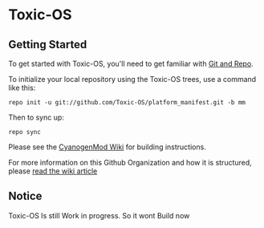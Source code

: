 Toxic-OS
===========

Getting Started
---------------

To get started with Toxic-OS, you'll need to get
familiar with [Git and Repo](http://source.android.com/source/using-repo.html).

To initialize your local repository using the Toxic-OS trees, use a command like this:

    repo init -u git://github.com/Toxic-OS/platform_manifest.git -b mm

Then to sync up:

    repo sync

Please see the [CyanogenMod Wiki](http://wiki.cyanogenmod.org/) for building instructions.

For more information on this Github Organization and how it is structured, 
please [read the wiki article](http://wiki.cyanogenmod.org/w/Github_Organization)

Notice
--------
Toxic-OS Is still Work in progress. So it wont Build now
